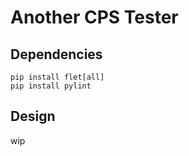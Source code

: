 # Another CPS Tester

## Dependencies

```shell
pip install flet[all]
pip install pylint
```

## Design

wip
